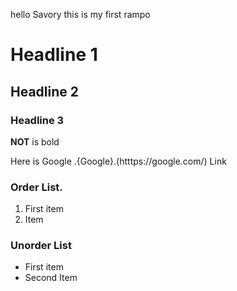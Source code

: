 hello Savory
this is my first rampo

# Headline 1


## Headline 2

### Headline 3


**NOT** is bold

Here is Google .{Google}.(htttps://google.com/) Link

### Order List.
1. First item
2. Item


### Unorder List
- First item
- Second Item


